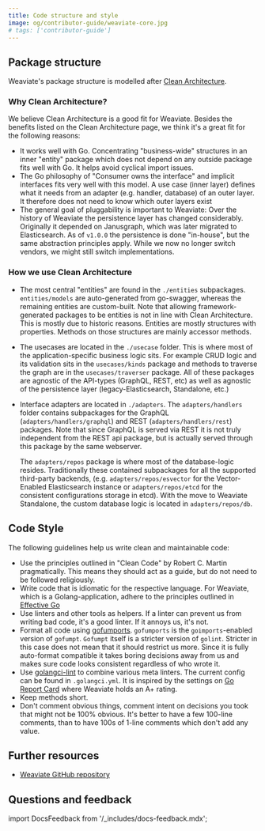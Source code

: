 ```yaml
---
title: Code structure and style
image: og/contributor-guide/weaviate-core.jpg
# tags: ['contributor-guide']
---
```


## Package structure

Weaviate's package structure is modelled after [Clean
Architecture](https://blog.cleancoder.com/uncle-bob/2012/08/13/the-clean-architecture.html).

### Why Clean Architecture?

We believe Clean Architecture is a good fit for Weaviate. Besides the benefits
listed on the Clean Architecture page, we think it's a great fit for the
following reasons:

* It works well with Go. Concentrating "business-wide" structures in an inner
  "entity" package which does not depend on any outside package fits well with
  Go. It helps avoid cyclical import issues.
* The Go philosophy of "Consumer owns the interface" and implicit interfaces
  fits very well with this model. A use case (inner layer) defines what it
  needs from an adapter (e.g. handler, database) of an outer layer. It
  therefore does not need to know which outer layers exist
* The general goal of pluggability is important to Weaviate: Over the history of
  Weaviate the persistence layer has changed considerably. Originally it
  depended on Janusgraph, which was later migrated to Elasticsearch. As of
  `v1.0.0` the persistence is done "in-house", but the same abstraction
  principles apply. While we now no longer switch vendors, we might still
  switch implementations.

### How we use Clean Architecture

* The most central "entities" are found in the `./entities` subpackages.
  `entities/models` are auto-generated from go-swagger, whereas the remaining
  entities are custom-built. Note that allowing framework-generated packages to
  be entities is not in line with Clean Architecture. This is mostly due to
  historic reasons. Entities are mostly structures with properties. Methods on
  those structures are mainly accessor methods.
* The usecases are located in the `./usecase` folder. This is where most of the
  application-specific business logic sits. For example CRUD logic and its
  validation sits in the `usecases/kinds` package and methods to traverse the
  graph are in the `usecases/traverser` package. All of these packages are
  agnostic of the API-types (GraphQL, REST, etc) as well as agnostic of the
  persistence layer (legacy-Elasticsearch, Standalone, etc.)
* Interface adapters are located in `./adapters`. The `adapters/handlers`
  folder contains subpackages for the GraphQL (`adapters/handlers/graphql`) and
  REST (`adapters/handlers/rest`) packages. Note that since GraphQL is served
  via REST it is not truly independent from the REST api package, but is
  actually served through this package by the same webserver.

  The `adapters/repos` package is where most of the database-logic resides.
  Traditionally these contained subpackages for all the supported third-party
  backends, (e.g. `adapters/repos/esvector` for the Vector-Enabled
  Elasticsearch instance or `adapters/repos/etcd` for the consistent
  configurations storage in etcd). With the move to Weaviate Standalone, the
  custom database logic is located in `adapters/repos/db`.

## Code Style

The following guidelines help us write clean and maintainable code:

* Use the principles outlined in "Clean Code" by Robert C. Martin
  pragmatically. This means they should act as a guide, but do not need to be
  followed religiously.
* Write code that is idiomatic for the respective language. For Weaviate, which
  is a Golang-application, adhere to the principles outlined in [Effective
  Go](https://golang.org/doc/effective_go.html)
* Use linters and other tools as helpers. If a linter can prevent us from
  writing bad code, it's a good linter. If it annoys us, it's not.
* Format all code using [gofumports](https://github.com/mvdan/gofumpt).
  `gofumports` is the `goimports`-enabled version of `gofumpt`. `Gofumpt`
  itself is a stricter version of `golint`. Stricter in this case does not mean
  that it should restrict us more. Since it is fully auto-format compatible it
  takes boring decisions away from us and makes sure code looks consistent
  regardless of who wrote it.
* Use [golangci-lint](https://github.com/golangci/golangci-lint) to combine
  various meta linters. The current config can be found in `.golangci.yml`. It
  is inspired by the settings on [Go Report
  Card](https://goreportcard.com/report/github.com/weaviate/weaviate)
  where Weaviate holds an A+ rating.
* Keep methods short.
* Don't comment obvious things, comment intent on decisions you took that might
  not be 100% obvious. It's better to have a few 100-line comments, than to
  have 100s of 1-line comments which don't add any value.

## Further resources

- [Weaviate GitHub repository](https://github.com/weaviate/weaviate/)

## Questions and feedback

import DocsFeedback from '/_includes/docs-feedback.mdx';

<DocsFeedback/>